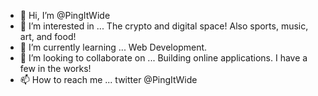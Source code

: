 - 👋 Hi, I’m @PingItWide
- 👀 I’m interested in ... The crypto and digital space! Also sports, music, art, and food!
- 🌱 I’m currently learning ... Web Development.
- 💞️ I’m looking to collaborate on ... Building online applications. I have a few in the works!
- 📫 How to reach me ... twitter @PingItWide

<!---
PingItWide/PingItWide is a ✨ special ✨ repository because its `README.md` (this file) appears on your GitHub profile.
You can click the Preview link to take a look at your changes.
--->
